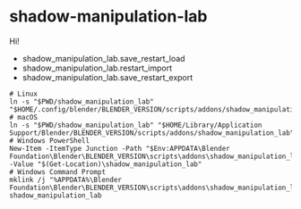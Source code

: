 # shadow-manipulation-lab

Hi!

- shadow_manipulation_lab.save_restart_load
- shadow_manipulation_lab.restart_import
- shadow_manipulation_lab.save_restart_export

```text
# Linux
ln -s "$PWD/shadow_manipulation_lab" "$HOME/.config/blender/BLENDER_VERSION/scripts/addons/shadow_manipulation_lab"
# macOS
ln -s "$PWD/shadow_manipulation_lab" "$HOME/Library/Application Support/Blender/BLENDER_VERSION/scripts/addons/shadow_manipulation_lab"
# Windows PowerShell
New-Item -ItemType Junction -Path "$Env:APPDATA\Blender Foundation\Blender\BLENDER_VERSION\scripts\addons\shadow_manipulation_lab" -Value "$(Get-Location)\shadow_manipulation_lab"
# Windows Command Prompt
mklink /j "%APPDATA%\Blender Foundation\Blender\BLENDER_VERSION\scripts\addons\shadow_manipulation_lab" shadow_manipulation_lab
```
